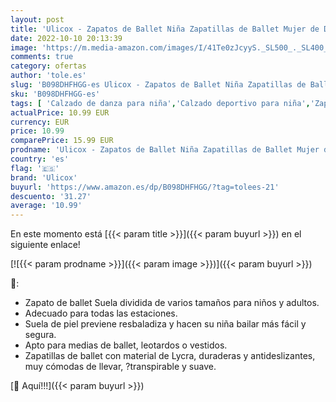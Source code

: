 ```yaml
---
layout: post
title: 'Ulicox - Zapatos de Ballet Niña Zapatillas de Ballet Mujer de Danza y Gimnasia Baile con Suela Partida Rosa 24'
date: 2022-10-10 20:13:39
image: 'https://m.media-amazon.com/images/I/41Te0zJcyyS._SL500_._SL400_.jpg'
comments: true
category: ofertas
author: 'tole.es'
slug: 'B098DHFHGG-es Ulicox - Zapatos de Ballet Niña Zapatillas de Ballet Mujer...'
sku: 'B098DHFHGG-es'
tags: [ 'Calzado de danza para niña','Calzado deportivo para niña','Zapatillas y calzado deportivo para niña','Zapatos','Zapatos - Niñas','Zapatos y complementos','ulicox','zapatos','🇪🇸', ]
actualPrice: 10.99 EUR
currency: EUR
price: 10.99
comparePrice: 15.99 EUR
prodname: 'Ulicox - Zapatos de Ballet Niña Zapatillas de Ballet Mujer de Danza y Gimnasia Baile con Suela Partida Rosa 24'
country: 'es'
flag: '🇪🇸'
brand: 'Ulicox'
buyurl: 'https://www.amazon.es/dp/B098DHFHGG/?tag=tolees-21'
descuento: '31.27'
average: '10.99'
---
```


En este momento está [{{< param title >}}]({{< param buyurl >}}) en el siguiente enlace!

[![{{< param prodname >}}]({{< param image >}})]({{< param buyurl >}})

🔎:

- Zapato de ballet Suela dividida de varios tamaños para niños y adultos.
- Adecuado para todas las estaciones.
- Suela de piel previene resbaladiza y hacen su niña bailar más fácil y segura.
- Apto para medias de ballet, leotardos o vestidos.
- Zapatillas de ballet con material de Lycra, duraderas y antideslizantes, muy cómodas de llevar, ?transpirable y suave.

[🛒 Aquí!!!]({{< param buyurl >}})

